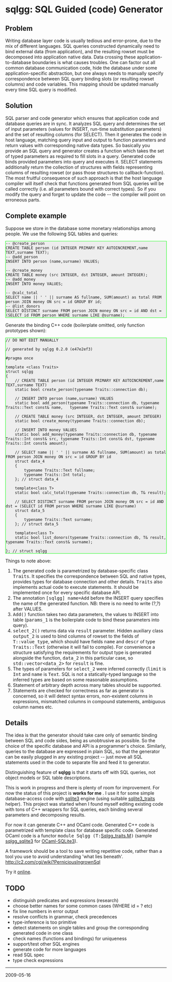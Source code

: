 sqlgg: SQL Guided (code) Generator
==================================

Problem
-------

Writing database layer code is usually tedious and error-prone, due to the mix of different
languages. SQL queries constructed dynamically need to bind external data (from application), and
the resulting rowset must be decomposed into application native data. Data crossing these
application-to-database boundaries is what causes troubles. One can factor out all common database
communication code, hide the database under some application-specific abstraction, but one always
needs to manually specify correspondence between SQL query binding slots (or resulting rowset
columns) and code variables. This mapping should be updated manually every time SQL query is
modified.

Solution
--------

SQL parser and code generator which ensures that application code and database queries are in sync.
It analyzes SQL query and determines the set of input parameters (values for INSERT, run-time
substitution parameters) and the set of resulting columns (for SELECT). Then it generates the
code in host language, matching query input and output to function parameters and return values with
corresponding native data types. So basically you provide an SQL query and generator creates a
function which takes the set of typed parameters as required to fill slots in a query. Generated
code binds provided parameters into query and executes it. SELECT statements additionally return the
collection of structures with fields representing columns of resulting rowset (or pass those
structures to callback-function). The most fruitful consequence of such approach is that
the host language compiler will itself check that functions generated from SQL queries will be
called correctly (i.e. all parameters bound with correct types). So if you modify the query and
forget to update the code -- the compiler will point on erroneous parts.

Complete example
----------------

Suppose we store in the database some monetary relationships among people. We use the following SQL
tables and queries:

	-- @create_person
	CREATE TABLE person (id INTEGER PRIMARY KEY AUTOINCREMENT,name TEXT,surname TEXT);
	-- @add_person
	INSERT INTO person (name,surname) VALUES;

	-- @create_money
	CREATE TABLE money (src INTEGER, dst INTEGER, amount INTEGER);
	-- @add_money
	INSERT INTO money VALUES;

	-- @calc_total
	SELECT name || ' ' || surname AS fullname, SUM(amount) as total FROM person JOIN money ON src = id GROUP BY id;
	-- @list_donors
	SELECT DISTINCT surname FROM person JOIN money ON src = id AND dst = (SELECT id FROM person WHERE surname LIKE @surname);

Generate the binding C++ code (boilerplate omitted, only function prototypes shown):

	// DO NOT EDIT MANUALLY

	// generated by sqlgg 0.2.0 (e47e2ef3)

	#pragma once

	template <class Traits>
	struct sqlgg
	{
		// CREATE TABLE person (id INTEGER PRIMARY KEY AUTOINCREMENT,name TEXT,surname TEXT)
		static bool create_person(typename Traits::connection db);

		// INSERT INTO person (name,surname) VALUES
		static bool add_person(typename Traits::connection db, typename Traits::Text const& name,	typename Traits::Text const& surname);

		// CREATE TABLE money (src INTEGER, dst INTEGER, amount INTEGER)
		static bool create_money(typename Traits::connection db);

		// INSERT INTO money VALUES
		static bool add_money(typename Traits::connection db, typename Traits::Int const& src, typename Traits::Int const& dst, typename Traits::Int const& amount);

		// SELECT name || ' ' || surname AS fullname, SUM(amount) as total FROM person JOIN money ON src = id GROUP BY id
		struct data_4
		{
			typename Traits::Text fullname;
			typename Traits::Int total;
		}; // struct data_4

		template<class T>
		static bool calc_total(typename Traits::connection db, T& result);

		// SELECT DISTINCT surname FROM person JOIN money ON src = id AND dst = (SELECT id FROM person WHERE surname LIKE @surname)
		struct data_5
		{
			typename Traits::Text surname;
		}; // struct data_5

		template<class T>
		static bool list_donors(typename Traits::connection db, T& result, typename Traits::Text const& surname);

	}; // struct sqlgg

Things to note above:

1. The generated code is parametrized by database-specific class `Traits`. It specifies the
		correspondence between SQL and native types, provides types for database connection and other
		details. `Traits` also implements actual code to execute statements. It should be implemented
		once for every specific database API.
2. The annotation `[sqlgg] name=Add` before the INSERT query specifies the name of the generated
    function. NB: there is no need to write (?,?) after VALUES.
1. `Add()` function takes two data parameters, the values to INSERT into table (`params_1` is the
    boilerplate code to bind these parameters into query).
3. `select_2()` returns data via `result` parameter. Hidden auxiliary class `output_2` is used to
    bind columns of rowset to the fields of `T::value_type`, which should have fields `name` and
    `descr` of type `Traits::Text` (otherwise it will fail to compile). For convenience a structure
    satisfying the requirements for output type is generated alongside the function, `data_2` in
    this particular case, so `std::vector<data_2>` for `result` is fine.
4. The types of parameters for `select_2` were inferred correctly (`limit` is `Int` and `name` is
    `Text`. SQL is not a statically-typed language so the inferred types are based on some
    reasonable assumptions.
5. Statement of arbitrary depth across many tables should be supported.
6. Statements are checked for correctness as far as generator is concerned, so it will detect
		syntax errors, non-existent columns in expressions, mismatched columns in compound statements,
		ambiguous column names etc.

Details
-------

The idea is that the generator should take care only of semantic binding between SQL and code sides,
being as unobtrusive as possible. So the choice of the specific database and API is a programmer's
choice. Similarly, queries to the database are expressed in plain SQL, so that the generator can be
easily plugged in any existing project -- just move all SQL statements used in the code to separate
file and feed it to generator.

Distinguishing feature of **sqlgg** is that it starts off with SQL queries, not object models
or SQL table descriptions.

This is work in progress and there is plenty of room for improvement. For now the status of this
project is **works for me** .  I use it for some simple database-access code with
[sqlite3](http://sqlite.org) engine (using suitable [sqlite3_traits](sqlite3_helper.hpp) helper).
This project was started when I found myself editing existing code with tons of C++ wrappers for SQL
queries, each binding several parameters and decomposing results.

For now it can generate C++ and OCaml code. Generated C++ code is parametrized with template class
for database specific code. Generated OCaml code is a functor
`module Sqlgg (T:`[Sqlgg\_traits.M](sqlgg_traits.ml)`)` (sample [sqlgg\_sqlite3](sqlgg_sqlite3.ml) 
for [OCaml-SQLite3][]).

[OCaml-SQLite3]:	http://caml.inria.fr/cgi-bin/hump.en.cgi?contrib=471

A framework should be a tool to save writing repetitive code, rather than a tool you use to avoid
understanding 'what lies beneath'. <http://c2.com/cgi/wiki?PerniciousIngrownSql>

Try it [online](sql.cgi).

TODO
----

* distinguish predicates and expressions (research)
* choose better names for some common cases (WHERE id = ? etc)
* fix line numbers in error output
* resolve conflicts in grammar, check precedences
* type-inference is too primitive
* detect statements on single tables and group the corresponding generated code in one class
* check names (functions and bindings) for uniqueness
* support/test other SQL engines
* generate code for more languages
* read SQL spec
* type check expressions

----
2009-05-16

<style>
code { font-family: monospace; }
pre { background-color: #eee; border: 1px solid #0f0; }
:not(pre) > code { font-size: 1em; }
</style>

